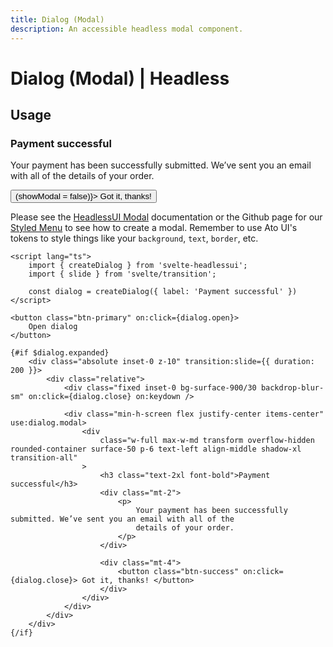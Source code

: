 ```yaml
---
title: Dialog (Modal)
description: An accessible headless modal component.
---
```


<script>
    import PropsTable from './PropsTable.svelte';
    import docs from '$lib/components/modal/Modal.svelte?raw&sveld';
    import Modal from '$lib/components/modal/Modal.svelte';

    let showModal = false;
</script>

# Dialog (Modal) | Headless

## Usage

<div class="w-full flex justify-center items-center py-20 px-2 rounded-container border-1 border-surface-500/30-200/30 my-4">
    <Modal bind:showModal buttonText="Open dialog" zIndex="z-999">
        <div
            class="w-full max-w-md transform overflow-hidden rounded-container surface-50 p-6 text-left align-middle shadow-xl transition-all"
        >
            <h3 class="text-2xl font-bold">Payment successful</h3>
            <div class="mt-2">
                <p>
                    Your payment has been successfully submitted. We’ve sent you an email with all of the
                    details of your order.
                </p>
            </div>
            <div class="mt-4">
                <button class="btn-success" on:click={() => (showModal = false)}> Got it, thanks! </button>
            </div>
        </div>
    </Modal>
</div>

Please see the [HeadlessUI Modal](https://captaincodeman.github.io/svelte-headlessui/dialog/) documentation or the Github page for our [Styled Menu](https://github.com/bennymi/ato-ui/blob/main/src/lib/components/modal/Modal.svelte) to see how to create a modal. Remember to use Ato UI's tokens to style things like your `background`, `text`, `border`, etc.

```svelte
<script lang="ts">
	import { createDialog } from 'svelte-headlessui';
    import { slide } from 'svelte/transition';

    const dialog = createDialog({ label: 'Payment successful' })
</script>

<button class="btn-primary" on:click={dialog.open}>
	Open dialog
</button>

{#if $dialog.expanded}
	<div class="absolute inset-0 z-10" transition:slide={{ duration: 200 }}>
		<div class="relative">
			<div class="fixed inset-0 bg-surface-900/30 backdrop-blur-sm" on:click={dialog.close} on:keydown />

			<div class="min-h-screen flex justify-center items-center" use:dialog.modal>
				<div
                    class="w-full max-w-md transform overflow-hidden rounded-container surface-50 p-6 text-left align-middle shadow-xl transition-all"
                >
                    <h3 class="text-2xl font-bold">Payment successful</h3>
                    <div class="mt-2">
                        <p>
                            Your payment has been successfully submitted. We’ve sent you an email with all of the
                            details of your order.
                        </p>
                    </div>

                    <div class="mt-4">
                        <button class="btn-success" on:click={dialog.close}> Got it, thanks! </button>
                    </div>
                </div>
			</div>
		</div>
	</div>
{/if}
```